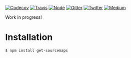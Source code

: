 [![Codecov](https://img.shields.io/codecov/c/github/ehmicky/get-sourcemaps.svg?label=tested&logo=codecov&style=popout-square)](https://codecov.io/gh/ehmicky/get-sourcemaps) [![Travis](https://img.shields.io/badge/cross-platform-4cc61e.svg?logo=travis&style=popout-square)](https://travis-ci.org/ehmicky/get-sourcemaps) [![Node](https://img.shields.io/node/v/get-sourcemaps.svg?logo=node.js&style=popout-square)](https://www.npmjs.com/package/get-sourcemaps) [![Gitter](https://img.shields.io/gitter/room/ehmicky/get-sourcemaps.svg?logo=gitter&logoColor=cccccc&style=popout-square)](https://gitter.im/ehmicky/get-sourcemaps) [![Twitter](https://img.shields.io/badge/%E2%80%8B-twitter-4cc61e.svg?logo=twitter&style=popout-square)](https://twitter.com/intent/follow?screen_name=ehmicky) [![Medium](https://img.shields.io/badge/%E2%80%8B-medium-4cc61e.svg?logo=medium&logoColor=cccccc&style=popout-square)](https://medium.com/@ehmicky)

Work in progress!

# Installation

```bash
$ npm install get-sourcemaps
```
